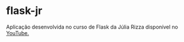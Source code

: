 # flask-jr
Aplicação desenvolvida no curso de Flask da Júlia Rizza disponível no [YouTube.](https://www.youtube.com/playlist?list=PL3BqW_m3m6a05ALSBW02qDXmfDKIip2KX)
